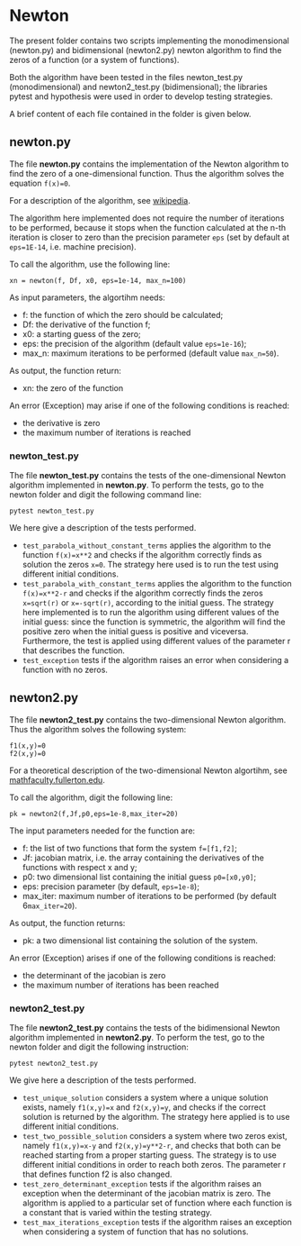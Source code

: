 # Newton

The present folder contains two scripts implementing the monodimensional (newton.py) and bidimensional (newton2.py) newton algorithm to find the zeros of a function (or a system of functions). 

Both the algorithm have been tested in the files newton_test.py (monodimensional) and newton2_test.py (bidimensional); the libraries pytest and hypothesis were used in order to develop testing strategies. 

A brief content of each file contained in the folder is given below. 

## newton.py

The file **newton.py** contains the implementation of the Newton algorithm to find the zero of a one-dimensional function. Thus the algorithm solves the equation `f(x)=0`.

For a description of the algorithm, see [wikipedia](https://en.wikipedia.org/wiki/Newton%27s_method). 

The algorithm here implemented does not require the number of iterations to be performed, because it stops when the function calculated at the n-th iteration is closer to zero than the precision parameter `eps` (set by default at `eps=1E-14`, i.e. machine precision). 

To call the algorithm, use the following line:

`xn = newton(f, Df, x0, eps=1e-14, max_n=100)`

As input parameters, the algortihm needs:
* f: the function of which the zero should be calculated;
* Df: the derivative of the function f;
* x0: a starting guess of the zero;
* eps: the precision of the algorithm (default value `eps=1e-16`);
* max_n: maximum iterations to be performed (default value `max_n=50`).

As output, the function return:
* xn: the zero of the function

An error (Exception) may arise if one of the following conditions is reached:
* the derivative is zero 
* the maximum number of iterations is reached

### newton_test.py

The file **newton_test.py** contains the tests of the one-dimensional Newton algorithm implemented in **newton.py**. To perform the tests, go to the newton folder and digit the following command line:

`pytest newton_test.py`

We here give a description of the tests performed.

* `test_parabola_without_constant_terms` applies the algorithm to the function `f(x)=x**2` and checks if the algorithm correctly finds as solution the zeros `x=0`. The strategy here used is to run the test using different initial conditions.
* `test_parabola_with_constant_terms` applies the algorithm to the function `f(x)=x**2-r` and checks if the algorithm correctly finds the zeros `x=sqrt(r)` or `x=-sqrt(r)`, according to the initial guess. The strategy here implemented is to run the algorithm using different values of the initial guess: since the function is symmetric, the algorithm will find the positive zero when the initial guess is positive and viceversa. Furthermore, the test is applied using different values of the parameter r that describes the function.
* `test_exception` tests if the algorithm raises an error when considering a function with no zeros. 

## newton2.py

The file **newton2_test.py** contains the two-dimensional Newton algorithm. Thus the algorithm solves the following system:
```
f1(x,y)=0
f2(x,y)=0
```
For a theoretical description of the two-dimensional Newton algortihm, see [mathfaculty.fullerton.edu](http://mathfaculty.fullerton.edu/mathews/n2003/FixPointNewtonMod.html).

To call the algorithm, digit the following line:

`pk = newton2(f,Jf,p0,eps=1e-8,max_iter=20)`

The input parameters needed for the function are:
* f: the list of two functions that form the system `f=[f1,f2]`;
* Jf: jacobian matrix, i.e. the array containing the derivatives of the functions with respect x and y;
* p0: two dimensional list containing the initial guess `p0=[x0,y0]`;
* eps: precision parameter (by default, `eps=1e-8`);
* max_iter: maximum number of iterations to be performed (by default 6`max_iter=20`).

As output, the function returns:
* pk: a two dimensional list containing the solution of the system.

An error (Exception) arises if one of the following conditions is reached:
* the determinant of the jacobian is zero
* the maximum number of iterations has been reached

### newton2_test.py

The file **newton2_test.py** contains the tests of the bidimensional Newton algorithm implemented in **newton2.py**. To perform the test, go to the newton folder and digit the following instruction:

`pytest newton2_test.py`

We give here a description of the tests performed.

* `test_unique_solution` considers a system where a unique solution exists, namely `f1(x,y)=x` and `f2(x,y)=y`, and checks if the correct solution is returned by the algorithm. The strategy here applied is to use different initial conditions.
* `test_two_possible_solution` considers a system where two zeros exist, namely `f1(x,y)=x-y` and `f2(x,y)=y**2-r`, and checks that both can be reached starting from a proper starting guess. The strategy is to use different initial conditions in order to reach both zeros. The parameter r that defines function f2 is also changed.
* `test_zero_determinant_exception` tests if the algorithm raises an exception when the determinant of the jacobian matrix is zero. The algorithm is applied to a particular set of function where each function is a constant that is varied within the testing strategy. 
* `test_max_iterations_exception` tests if the algorithm raises an exception when considering a system of function that has no solutions. 
